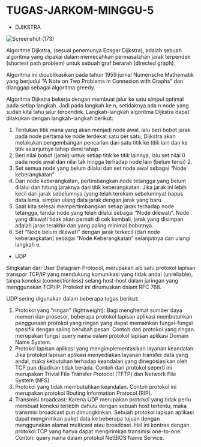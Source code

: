 # TUGAS-JARKOM-MINGGU-5
- DJIKSTRA

![Screenshot (173)](https://user-images.githubusercontent.com/63788366/139594570-6d5c2ed7-7660-466b-8198-75478adb07f7.png)

Algoritme Dijkstra, (sesuai penemunya  Edsger Dijkstra), adalah sebuah algoritma yang dipakai dalam memecahkan permasalahan jarak terpendek (shortest path problem) untuk sebuah graf berarah (directed graph).

  Algoritma ini dioublikasikan pada tahun 1959  jurnal Numerische Mathematik yang berjudul “A Note on Two Problems in Connexion with Graphs” dan dianggap sebagai algoritma   greedy.

  Algoritma Dijkstra bekerja dengan membuat jalur ke satu simpul optimal pada setiap langkah. Jadi pada langkah ke n, setidaknya ada n node yang sudah kita tahu jalur terpendek.   Langkah-langkah algoritma Dijkstra dapat dilakukan dengan  langkah-langkah berikut:

1. Tentukan titik mana yang akan menjadi node awal, lalu beri bobot jarak pada node pertama ke node terdekat satu per satu, Dijkstra akan melakukan pengembangan pencarian dari satu titik ke titik lain dan ke titik selanjutnya tahap demi tahap.
2. Beri nilai bobot (jarak) untuk setiap titik ke titik lainnya, lalu set nilai 0 pada node awal dan nilai tak hingga terhadap node lain (belum terisi) 2.
3. Set semua node yang belum dilalui  dan set node awal sebagai “Node keberangkatan”
4. Dari node keberangkatan, pertimbangkan node tetangga yang belum dilalui dan hitung jaraknya dari titik keberangkatan. Jika jarak ini lebih kecil dari jarak sebelumnya (yang telah terekam sebelumnya) hapus data lama, simpan ulang data jarak dengan jarak yang baru
5. Saat kita selesai mempertimbangkan setiap jarak terhadap node tetangga, tandai node yang telah dilalui sebagai “Node dilewati”. Node yang dilewati tidak akan pernah di cek kembali, jarak yang disimpan adalah jarak terakhir dan yang paling minimal bobotnya.
6. Set “Node belum dilewati” dengan jarak terkecil (dari node keberangkatan) sebagai “Node Keberangkatan” selanjutnya dan ulangi langkah e.

- UDP

Singkatan dari User Datagram Protocol, merupakan aib satu protokol lapisan transpor TCP/IP yang mendukung komunikasi yang tidak andal (unreliable), tanpa koneksi (connectionless) selang host-host dalam jaringan yang menggunakan TCP/IP. Protokol ini dirumuskan dalam RFC 768.

   UDP sering digunakan dalam beberapa tugas berikut:

1. Protokol yang "ringan" (lightweight): Bagi menghemat sumber daya memori dan prosesor, beberapa protokol lapisan aplikasi membutuhkan penggunaan protokol yang ringan yang dapat memainkan fungsi-fungsi spesifik dengan saling berubah pesan. Contoh dari protokol yang ringan merupakan fungsi query nama dalam protokol lapisan aplikasi Domain Name System.
2. Protokol lapisan aplikasi yang mengimplementasikan layanan keandalan: Jika protokol lapisan aplikasi menyediakan layanan transfer data yang andal, maka kebutuhan terhadap keandalan yang dinegosiasikan oleh TCP pun dijadikan tidak berada. Contoh dari protokol seperti ini merupakan Trivial File Transfer Protocol (TFTP) dan Network File System (NFS)
3. Protokol yang tidak membutuhkan keandalan. Contoh protokol ini merupakan protokol Routing Information Protocol (RIP).
4. Transmisi broadcast: Karena UDP merupakan protokol yang tidak perlu membuat koneksi terlebih dahulu dengan sebuah host tertentu, maka transmisi broadcast pun dimungkinkan. Sebuah protokol lapisan aplikasi dapat mengirimkan paket data ke beberapa tujuan dengan menggunakan alamat multicast atau broadcast. Hal ini kontras dengan protokol TCP yang hanya dapat mengirimkan transmisi one-to-one. Contoh: query nama dalam protokol NetBIOS Name Service.
